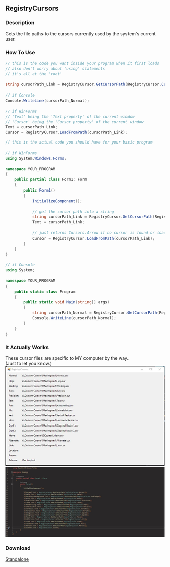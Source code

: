 ## RegistryCursors
### Description
Gets the file paths to the cursors currently used by the system's current user.

### How To Use
```csharp
// this is the code you want inside your program when it first loads
// also don't worry about 'using' statements
// it's all at the 'root'

string cursorPath_Link = RegistryCursor.GetCursorPath(RegistryCursor.CursorType.Link_Select);

// if Console
Console.WriteLine(cursorPath_Normal);

// if WinForms
// 'Text' being the 'Text property' of the current window
// 'Cursor' being the 'Cursor property' of the current window
Text = cursorPath_Link;
Cursor = RegistryCursor.LoadFromPath(cursorPath_Link);
```
```csharp
// this is the actual code you should have for your basic program

// if WinForms
using System.Windows.Forms;

namespace YOUR_PROGRAM
{
    public partial class Form1: Form
    {
        public Form1()
        {
            InitializeComponent();
            
            // get the cursor path into a string
            string cursorPath_Link = RegistryCursor.GetCursorPath(RegistryCursor.CursorType.Link_Select);
            Text = cursorPath_Link;
            
            // just returns Cursors.Arrow if no cursor is found or loaded
            Cursor = RegistryCursor.LoadFromPath(cursorPath_Link);
        }
    }
}

// if Console
using System;

namespace YOUR_PROGRAM
{
    public static class Program
    {
        public static void Main(string[] args)
        {
            string cursorPath_Normal = RegistryCursor.GetCursorPath(RegistryCursor.Normal);
            Console.WriteLine(cursorPath_Normal);
        }
    }
}
```

### It Actually Works
These cursor files are specific to MY computer by the way.<br/>
(Just to let you know.)<br/>
![](working-proof-of-code.jpeg)
![](working-proof-of-code-2.jpeg)

### Download
[Standalone](https://github.com/Lexz-08/RegistryCursors/releases/download/registry-cursors/RegistryCursors.dll)
